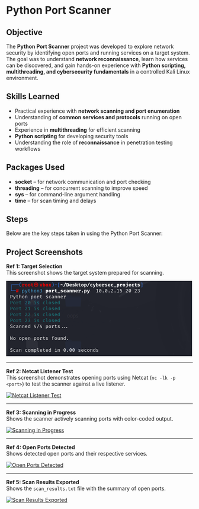 # Python Port Scanner

## **Objective**
The **Python Port Scanner** project was developed to explore network security by identifying open ports and running services on a target system. The goal was to understand **network reconnaissance**, learn how services can be discovered, and gain hands-on experience with **Python scripting, multithreading, and cybersecurity fundamentals** in a controlled Kali Linux environment.

## **Skills Learned**
- Practical experience with **network scanning and port enumeration**  
- Understanding of **common services and protocols** running on open ports  
- Experience in **multithreading** for efficient scanning  
- **Python scripting** for developing security tools  
- Understanding the role of **reconnaissance** in penetration testing workflows  

## **Packages Used**
- **socket** – for network communication and port checking  
- **threading** – for concurrent scanning to improve speed  
- **sys** – for command-line argument handling  
- **time** – for scan timing and delays  

## **Steps**
Below are the key steps taken in using the Python Port Scanner:

## Project Screenshots

**Ref 1: Target Selection**  
This screenshot shows the target system prepared for scanning.  

[![Target Selection](https://github.com/loki533/Python-port-scanner/raw/main/picture-1.png)](https://github.com/loki533/Python-port-scanner/raw/main/picture-1.png)

---

**Ref 2: Netcat Listener Test**  
This screenshot demonstrates opening ports using Netcat (`nc -lk -p <port>`) to test the scanner against a live listener.  

[![Netcat Listener Test](https://github.com/loki533/Python-port-scanner/raw/main/picture-5.png)](https://github.com/loki533/Python-port-scanner/raw/main/picture-5.png)

---

**Ref 3: Scanning in Progress**  
Shows the scanner actively scanning ports with color-coded output.  

[![Scanning in Progress](https://github.com/loki533/Python-port-scanner/raw/main/picture-2.png)](https://github.com/loki533/Python-port-scanner/raw/main/picture-2.png)

---

**Ref 4: Open Ports Detected**  
Shows detected open ports and their respective services.  

[![Open Ports Detected](https://github.com/loki533/Python-port-scanner/raw/main/picture-3.png)](https://github.com/loki533/Python-port-scanner/raw/main/picture-3.png)

---

**Ref 5: Scan Results Exported**  
Shows the `scan_results.txt` file with the summary of open ports.  

[![Scan Results Exported](https://github.com/loki533/Python-port-scanner/raw/main/picture-4.png)](https://github.com/loki533/Python-port-scanner/raw/main/picture-4.png)

